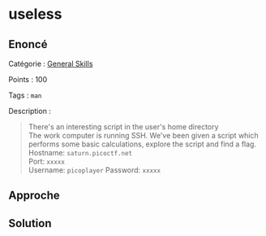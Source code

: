 # useless

## Enoncé
Catégorie : [General Skills](../)

Points : 100

Tags : `man`

Description :
> There's an interesting script in the user's home directory  
> The work computer is running SSH. We've been given a script which performs some basic calculations, explore the script and find a flag.  
> Hostname: `saturn.picoctf.net`  
> Port:     `xxxxx`  
> Username: `picoplayer` 
> Password: `xxxxx`


## Approche

## Solution
